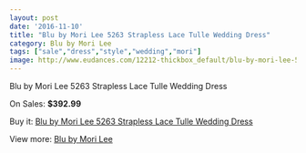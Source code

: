 ```yaml
---
layout: post
date: '2016-11-10'
title: "Blu by Mori Lee 5263 Strapless Lace Tulle Wedding Dress"
category: Blu by Mori Lee
tags: ["sale","dress","style","wedding","mori"]
image: http://www.eudances.com/12212-thickbox_default/blu-by-mori-lee-5263-strapless-lace-tulle-wedding-dress.jpg
---
```

Blu by Mori Lee 5263 Strapless Lace Tulle Wedding Dress

On Sales: **$392.99**
<a href="https://www.eudances.com/en/blu-by-mori-lee/3806-blu-by-mori-lee-5263-strapless-lace-tulle-wedding-dress.html"><amp-img layout="responsive" width="600" height="600" src="//www.eudances.com/12212-thickbox_default/blu-by-mori-lee-5263-strapless-lace-tulle-wedding-dress.jpg" alt="Blu by Mori Lee 5263 Strapless Lace Tulle Wedding Dress 0" /></a>
<a href="https://www.eudances.com/en/blu-by-mori-lee/3806-blu-by-mori-lee-5263-strapless-lace-tulle-wedding-dress.html"><amp-img layout="responsive" width="600" height="600" src="//www.eudances.com/12216-thickbox_default/blu-by-mori-lee-5263-strapless-lace-tulle-wedding-dress.jpg" alt="Blu by Mori Lee 5263 Strapless Lace Tulle Wedding Dress 1" /></a>
<a href="https://www.eudances.com/en/blu-by-mori-lee/3806-blu-by-mori-lee-5263-strapless-lace-tulle-wedding-dress.html"><amp-img layout="responsive" width="600" height="600" src="//www.eudances.com/12215-thickbox_default/blu-by-mori-lee-5263-strapless-lace-tulle-wedding-dress.jpg" alt="Blu by Mori Lee 5263 Strapless Lace Tulle Wedding Dress 2" /></a>
<a href="https://www.eudances.com/en/blu-by-mori-lee/3806-blu-by-mori-lee-5263-strapless-lace-tulle-wedding-dress.html"><amp-img layout="responsive" width="600" height="600" src="//www.eudances.com/12214-thickbox_default/blu-by-mori-lee-5263-strapless-lace-tulle-wedding-dress.jpg" alt="Blu by Mori Lee 5263 Strapless Lace Tulle Wedding Dress 3" /></a>
<a href="https://www.eudances.com/en/blu-by-mori-lee/3806-blu-by-mori-lee-5263-strapless-lace-tulle-wedding-dress.html"><amp-img layout="responsive" width="600" height="600" src="//www.eudances.com/12213-thickbox_default/blu-by-mori-lee-5263-strapless-lace-tulle-wedding-dress.jpg" alt="Blu by Mori Lee 5263 Strapless Lace Tulle Wedding Dress 4" /></a>

Buy it: [Blu by Mori Lee 5263 Strapless Lace Tulle Wedding Dress](https://www.eudances.com/en/blu-by-mori-lee/3806-blu-by-mori-lee-5263-strapless-lace-tulle-wedding-dress.html "Blu by Mori Lee 5263 Strapless Lace Tulle Wedding Dress")

View more: [Blu by Mori Lee](https://www.eudances.com/en/39-blu-by-mori-lee "Blu by Mori Lee")